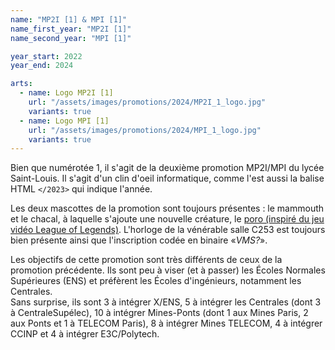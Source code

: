 ```yaml
---
name: "MP2I [1] & MPI [1]"
name_first_year: "MP2I [1]"
name_second_year: "MPI [1]"

year_start: 2022
year_end: 2024

arts:
  - name: Logo MP2I [1]
    url: "/assets/images/promotions/2024/MP2I_1_logo.jpg"
    variants: true
  - name: Logo MPI [1]
    url: "/assets/images/promotions/2024/MPI_1_logo.jpg"
    variants: true
---
```


Bien que numérotée 1, il s'agit de la deuxième promotion MP2I/MPI du lycée Saint-Louis.
Il s'agit d'un clin d'oeil informatique, comme l'est aussi la balise HTML <code>&lt;/2023&gt;</code> qui indique l'année.

Les deux mascottes de la promotion sont toujours présentes : le mammouth et le chacal, à laquelle s'ajoute une nouvelle créature,
le [poro (inspiré du jeu vidéo League of Legends)](https://leagueoflegends.fandom.com/wiki/Poro).
L'horloge de la vénérable salle C253 est toujours bien présente ainsi que l'inscription codée en binaire «*VMS?*».

Les objectifs de cette promotion sont très différents de ceux de la promotion précédente. Ils sont peu à viser (et à passer)
les Écoles Normales Supérieures (ENS) et préfèrent les Écoles d'ingénieurs, notamment les Centrales.  
Sans surprise, ils sont 3 à intégrer X/ENS, 5 à intégrer les Centrales (dont 3 à CentraleSupélec), 10 à intégrer Mines-Ponts (dont 1 aux Mines Paris, 2 aux Ponts et 1 à TELECOM Paris), 8 à intégrer Mines TELECOM, 4 à intégrer CCINP et 4 à intégrer E3C/Polytech.